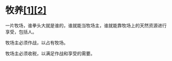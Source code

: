 # 牧养[[1]](./appendices/cowboy.md)[[2]](./appendices/immortal.md)

一片牧场，谁拳头大就是谁的，谁就能当牧场主，谁就能靠牧场上的天然资源进行享受，包括人。

牧场主必须作战，以占有牧场。

牧场主必须收税，以满足作战和享受的需要。
